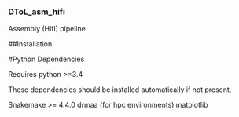 ### DToL_asm_hifi
Assembly (Hifi) pipeline

##Installation

#Python Dependencies

Requires python >=3.4

These dependencies should be installed automatically if not present.

Snakemake >= 4.4.0 
drmaa (for hpc environments)
matplotlib
